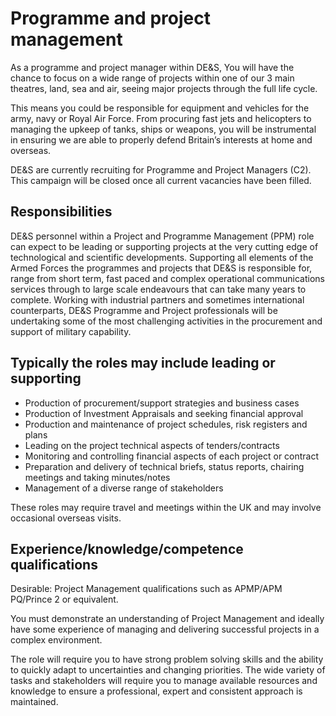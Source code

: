 # Programme and project management

As a programme and project manager within DE&S, You will have the chance to focus on a wide range of projects within one of our 3 main theatres, land, sea and air, seeing major projects through the full life cycle.

This means you could be responsible for equipment and vehicles for the army, navy or Royal Air Force. From procuring fast jets and helicopters to managing the upkeep of tanks, ships or weapons, you will be instrumental in ensuring we are able to properly defend Britain’s interests at home and overseas.

DE&S are currently recruiting for Programme and Project Managers (C2). This campaign will be closed once all current vacancies have been filled.

## Responsibilities

DE&S personnel within a Project and Programme Management (PPM) role can expect to be leading or supporting projects at the very cutting edge of technological and scientific developments. Supporting all elements of the Armed Forces the programmes and projects that DE&S is responsible for, range from short term, fast paced and complex operational communications services through to large scale endeavours that can take many years to complete. Working with industrial partners and sometimes international counterparts, DE&S Programme and Project professionals will be undertaking some of the most challenging activities in the procurement and support of military capability. 

## Typically the roles may include leading or supporting

- Production of procurement/support strategies and business cases 
- Production of Investment Appraisals and seeking financial approval 
- Production and maintenance of project schedules, risk registers and plans 
- Leading on the project technical aspects of tenders/contracts 
- Monitoring and controlling financial aspects of each project or contract 
- Preparation and delivery of technical briefs, status reports, chairing meetings and taking minutes/notes 
- Management of a diverse range of stakeholders 

These roles may require travel and meetings within the UK and may involve occasional overseas visits. 

## Experience/knowledge/competence qualifications

Desirable: Project Management qualifications such as APMP/APM PQ/Prince 2 or equivalent. 

You must demonstrate an understanding of Project Management and ideally have some experience of managing and delivering successful projects in a complex environment. 

The role will require you to have strong problem solving skills and the ability to quickly adapt to uncertainties and changing priorities. The wide variety of tasks and stakeholders will require you to manage available resources and knowledge to ensure a professional, expert and consistent approach is maintained. 
